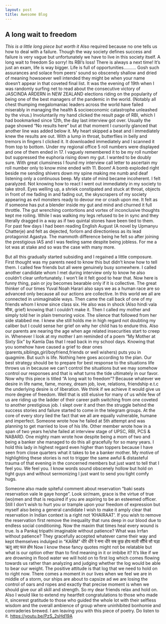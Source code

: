 ```yaml
---
layout: post
title: Awesome Blog
---
```

## A long wait to freedom

*This is a little long piece but worth it*
Also required because no one tells us how to deal with a failure. Though the way society
defines success and failure is very vague but unfortunately we have to live in this society
itself.
A long wait to freedom
So sorry! Its RBI’s loss! There is always a next time! It’s just an exam, life is way bigger. Life is
full of opportunities……….
Gosh such assurances and solace from peers’ sound so obscenely shallow and dried of
meaning howsoever well intended they might be when your name doesn’t appear in that
coveted final list.
It was the evening of 19th when I was randomly surfing net to read about the consecutive
victory of JASCINDA ARDERN in NEW ZEALAND elections riding on the popularity of being
one of the best managers of the pandemic in the world. (Notably all chest thumping
megalomaniac leaders across the world have failed miserably in managing the health &
socioeconomic catastrophe unleashed by the virus.)
Involuntarily my hand clicked the result page of RBI, which I had bookmarked since 12th, the
day last interview got over. Usually the page showed “No results here” but at that moment I
cursorily glanced that another line was added below it. My heart skipped a beat and I
immediately knew the results are out. With a lump in throat, butterflies in belly and tremors
in fingers I clicked it. It downloaded immediately and I scanned it from top to bottom. Under
my regional office 5 roll numbers were displayed and one of them ended in 17. I vaguely
remembered it to be my roll number but suppressed the euphoria rising down my gut. I
wanted to be doubly sure. With great clumsiness I found my interview call letter to ascertain
my roll number only to know mine ended with 11.
Boom! A bomb exploded right beside me sending shivers down my spine making me numb
and deaf listening only a continuous beep. My state of mind became incoherent. I felt
paralyzed. Not knowing how to react I went out immediately in my society to take stroll.
Eyes welling up, a shriek constipated and stuck at throat, objects in front of me fading in and
fading out, the skyscrapers of my society appearing as evil monsters ready to devour me or
crash upon me. It felt as if someone has put a blender inside my gut and mind and churned
it full throttle. The gut wrenching contortions and vortex of inconclusive thoughts kept me
roiling. While I was walking my legs refused to be in sync and they literally dragged in a way
as if two quintal stones have been tied to them. For past few days I had been reading
English August (A novel by Upmanyu Chatterje) and felt as dejected, forlorn and
directionless as its lead protagonist Agastya. The mammoth difference being he felt so after
joining the prestigious IAS and I was feeling same despite being jobless. For me a lot was at
stake and so was the case with many more.


But all this gradually started subsiding and I regained a little composure. First thought was
my parents need to know this but didn’t know how to tell them. I called few friends but all
were genuinely busy somewhere. I called another candidate whom I met during interview
only to know he also couldn’t clear unfortunately. I won’t lie it felt good to hear that. Now
here is funny thing, pain or joy becomes bearable only if it is collective. The great thinker of
our times Yuval Noah Harari also says we as a human race are so advanced only because all
our actions are collective. In this world we all are connected in unimaginable ways.
Then came the call back of one of my friends whom I know since class six. He also was in
shock (Also hindi vala शोक, grief) knowing that I couldn’t make it. Then I called my mother
and simply told her in plain tremoring voice. The silence that followed from her side stabbed
me. I knew she still holds me in high regard not doubting my caliber but I could sense her
grief on why her child has to endure this. Also our parents are nearing the age when age
related insecurities start to creep in. Whenever I look at my mother I am reminded of a
poem “My Mother at Sixty Six” by Kamla Das that I read back in my school days. Knowing
that you somehow have caused a grief to dear ones (parents,siblings,girl/boyfriend,friends
or well wishers) puts you in quagmire. But such is life. Nothing here goes according to the
plan. Our best strategy should be to prepare for best response to the situations life throws
us in because we can’t control the situations but we may somehow control our responses
and that is what turns the tide ultimately in our favor.
Now why this piece is titled “A long wait to freedom”? Because whatever we desire in life
name, fame, money, dream job, love, relations, friendship e.t.c the underlying desire is of
liberation. We think if we achieve it would give us more degree of freedom. Well that is still
elusive for many of us while few of us are riding up the ladder of their career path switching
from one coveted to another prestigious job.
I slept over it and then the struggle behind the success stories and failure started to come in
the telegram groups. At the core of every story lied the fact that we all are equally
vulnerable, humane and imperfect. Someone wrote how he failed at 5th attempt and was
planning to get married to love of his life. Other member wrote how in a span of two years
he/she failed at interview stage of UPSC, RBI, PCS & NABARD. One mighty mam wrote how
despite being a mom of two and being a banker she managed to do this all gracefully for so
many years. I hold this lady in highest regard even higher than toppers because I have seen
from close quarters what it takes to be a banker mother. My motive of highlighting these
stories is not to trigger the same awful & distasteful trauma of that evening in the
concerned members but just want to tell that I feel you. We feel you. I know words sound
obscenely hollow but hold on tight guys and without sermonizing I just want to send you
tight comfy hugs.

Someone also made spiteful comment about reservation “baki seats reservation vale le gaye
honge”. Look sir/mam, grace is the virtue of true (wo)men and that is required if you are
aspiring to be an esteemed officer. Still I don’t wish to hurt you or trample upon your
freedom of expression but myself also being a general candidate I wish to make it amply
clear that reservation in Indian context is a right not ‘KHAIRAAT’. If you wish to remove the
reservation first remove the inequality that runs deep in our blood due to endless social
conditioning.
Now the maxim that times heal every wound is true. Is a Pankaj tripathi imaginable without
patience? What was Irrfan without patience? They gracefully accepted whatever came their
way and kept themselves indulged in “KARM”
धीरे धीरे रे मना धीरे सब कुछ होय
माली सीींचे सौ घड़ा ऋतु आए फल होय
Now I know these fancy quotes might not be relatable but what is our
option other than to find meaning in it or imbibe it? It’s like if we are
drowning in flood water we will hold on to first log which comes flowing
towards us rather than analyzing and judging whether the log would be able
to bear our weight. The positive attitude is that log that we need to hold on
to right now.
There comes a moment in our lives when we feel we are in middle of a
storm, our ships are about to capsize ad we are losing the control of oars
and ropes and exactly that precise moment is when we should give our all
skill and strength. So my dear friends relax and hold on.
Also I would like to extend my heartfelt congratulations to those who made
it, sincerest gratitude to those who guided the whole lot with their selfless
wisdom and the overall ambience of group where uninhibited bonhomie and
comraderies brewed.
I am leaving you with this piece of poetry. Do listen to it.
https://youtu.be/PzS_2sHd19A
